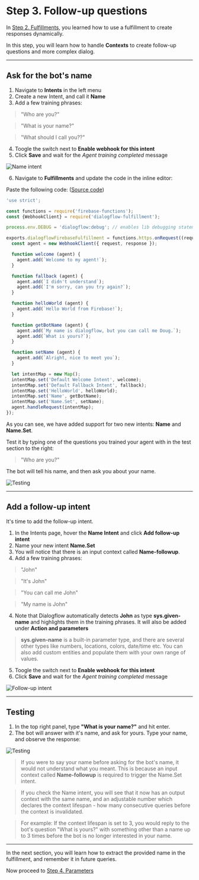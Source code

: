# Step 3. Follow-up questions

In [Step 2. Fulfillments](https://github.com/tibbing/jwy-dlgflow-demo/tree/steps/2.Fulfillments), you learned how to use a fulfillment to create responses dynamically.

In this step, you will learn how to handle **Contexts** to create follow-up questions and more complex dialog. 


----
## Ask for the bot's name

1. Navigate to **Intents** in the left menu
2. Create a new Intent, and call it **Name**
3. Add a few training phrases:
>"Who are you?"

>"What is your name?"

>"What should I call you??"

4. Toogle the switch next to **Enable webhook for this intent**
5. Click **Save** and wait for the *Agent training completed* message

![Name intent](NameIntent.JPG?raw=true "Name intent")

6. Navigate to **Fulfillments** and update the code in the inline editor:



Paste the following code: ([Source code](/src/fulfillment-fn-node6.js))

```javascript
'use strict';

const functions = require('firebase-functions');
const {WebhookClient} = require('dialogflow-fulfillment');

process.env.DEBUG = 'dialogflow:debug'; // enables lib debugging statements

exports.dialogflowFirebaseFulfillment = functions.https.onRequest((request, response) => {
  const agent = new WebhookClient({ request, response });

  function welcome (agent) {
    agent.add(`Welcome to my agent!`);
  }

  function fallback (agent) {
    agent.add(`I didn't understand`);
    agent.add(`I'm sorry, can you try again?`);
  }

  function helloWorld (agent) {
    agent.add(`Hello World from Firebase!`);
  }

  function getBotName (agent) {
    agent.add(`My name is dialogflow, but you can call me Doug.`);
    agent.add(`What is yours?`);
  }

  function setName (agent) {
    agent.add(`Alright, nice to meet you`);
  }

  let intentMap = new Map();
  intentMap.set('Default Welcome Intent', welcome);
  intentMap.set('Default Fallback Intent', fallback);
  intentMap.set('HelloWorld', helloWorld);
  intentMap.set('Name', getBotName);
  intentMap.set('Name.Set', setName);
  agent.handleRequest(intentMap);
});
```

As you can see, we have added support for two new intents:
**Name** and **Name.Set**. 

Test it by typing one of the questions you trained your agent with in the test section to the right:

>"Who are you?"

The bot will tell his name, and then ask you about your name.

![Testing](NameTest.JPG?raw=true "Testing")


----
## Add a follow-up intent
It's time to add the follow-up intent.
1. In the Intents page, hover the **Name Intent** and click **Add follow-up intent**
2. Name your new intent **Name.Set**
3. You will notice that there is an input context called **Name-followup**.
3. Add a few training phrases:
>"John"

>"It's John"

>"You can call me John"

>"My name is John"

4. Note that Dialogflow automatically detects **John** as type **sys.given-name** and highlights them in the training phrases. It will also be added under **Action and parameters**

>**sys.given-name** is a built-in parameter type, and there are several other types like numbers, locations, colors, date/time etc. You can also add custom entities and populate them with your own range of values.

5. Toogle the switch next to **Enable webhook for this intent**
6. Click **Save** and wait for the *Agent training completed* message

![Follow-up intent](NameSet.JPG?raw=true "Follow-up intent")


----
## Testing

1. In the top right panel, type **"What is your name?"** and hit enter.
2. The bot will answer with it's name, and ask for yours. Type your name, and observe the response:

![Testing](NameSetTest.JPG?raw=true "Testing")

>If you were to say your name before asking for the bot's name, it would not understand what you meant. This is because an input context called **Name-followup** is required to trigger the Name.Set intent. 

>If you check the Name intent, you will see that it now has an output context with the same name, and an adjustable number which declares the context lifespan - how many consecutive queries before the context is invalidated. 

>For example: If the context lifespan is set to 3, you would reply to the bot's question "What is yours?" with something other than a name up to 3 times before the bot is no longer interested in your name.

----

In the next section, you will learn how to extract the provided name in the fulfillment, and remember it in future queries.
 
Now proceed to [Step 4. Parameters](https://github.com/tibbing/jwy-dlgflow-demo/tree/steps/4.Parameters)

